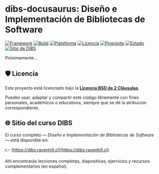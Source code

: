 # dibs-docusaurus: Diseño e Implementación de Bibliotecas de Software

[![Framework](https://img.shields.io/badge/framework-Docusaurus-blue)](https://docusaurus.io/)
[![Build](https://img.shields.io/badge/build-pnpm-yellowgreen)](https://pnpm.io)
[![Plataforma](https://img.shields.io/badge/plataforma-Cloudflare%20Workers-orange)](https://workers.cloudflare.com)
[![Licencia](https://img.shields.io/badge/licencia-BSD--2--Clause-blue.svg)](https://opensource.org/licenses/BSD-2-Clause)
[![Propósito](https://img.shields.io/badge/propósito-educacional-yellow)](https://dibs.ravenhill.cl)
[![Estado](https://img.shields.io/badge/estado-estable-brightgreen)]()
[![Sitio de DIBS](https://img.shields.io/badge/sitio-dibs.ravenhill.cl-purple)](https://dibs.ravenhill.cl)

Próximamente...

## 🛡️ Licencia

Este proyecto está licenciado bajo la **[Licencia BSD de 2 Cláusulas](./LICENSE)**.

Puedes usar, adaptar y compartir este código libremente con fines personales, académicos o educativos, siempre que se dé la atribución correspondiente.

## 🌐 Sitio del curso DIBS

El curso completo — *Diseño e Implementación de Bibliotecas de Software* — está disponible en:

👉 [https://dibs.ravenhill.cl](https://dibs.ravenhill.cl)

Ahí encontrarás lecciones completas, diapositivas, ejercicios y recursos complementarios (en español).
